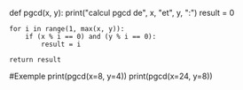 
def pgcd(x, y):
    print("calcul pgcd de", x, "et", y, ":")
    result = 0

    for i in range(1, max(x, y)):
        if (x % i == 0) and (y % i == 0):
            result = i
        
    return result

#Exemple
print(pgcd(x=8, y=4))
print(pgcd(x=24, y=8))

